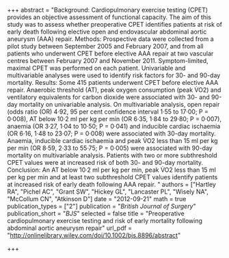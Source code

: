 +++
abstract = "Background: Cardiopulmonary exercise testing (CPET) provides an objective assessment of functional capacity. The aim of this study was to assess whether preoperative CPET identifies patients at risk of early death following elective open and endovascular abdominal aortic aneurysm (AAA) repair. Methods: Prospective data were collected from a pilot study between September 2005 and February 2007, and from all patients who underwent CPET before elective AAA repair at two vascular centres between February 2007 and November 2011. Symptom-limited, maximal CPET was performed on each patient. Univariable and multivariable analyses were used to identify risk factors for 30- and 90-day mortality. Results: Some 415 patients underwent CPET before elective AAA repair. Anaerobic threshold (AT), peak oxygen consumption (peak V̇O2) and ventilatory equivalents for carbon dioxide were associated with 30- and 90-day mortality on univariable analysis. On multivariable analysis, open repair (odds ratio (OR) 4·92, 95 per cent confidence interval 1·55 to 17·00; P = 0·008), AT below 10·2 ml per kg per min (OR 6·35, 1·84 to 29·80; P = 0·007), anaemia (OR 3·27, 1·04 to 10·50; P = 0·041) and inducible cardiac ischaemia (OR 6·16, 1·48 to 23·07; P = 0·008) were associated with 30-day mortality. Anaemia, inducible cardiac ischaemia and peak V̇O2 less than 15 ml per kg per min (OR 8·59, 2·33 to 55·75; P = 0·005) were associated with 90-day mortality on multivariable analysis. Patients with two or more subthreshold CPET values were at increased risk of both 30- and 90-day mortality. Conclusion: An AT below 10·2 ml per kg per min, peak V̇O2 less than 15 ml per kg per min and at least two subthreshold CPET values identify patients at increased risk of early death following AAA repair. "
authors = ["Hartley RA", "Pichel AC", "Grant SW", "Hickey GL", "Lancaster PL", "Wisely NA", "McCollum CN", "Atkinson D"]
date = "2012-09-21"
math = true
publication_types = ["2"]
publication = "*British Journal of Surgery*"
publication_short = "*BJS*"
selected = false
title = "Preoperative cardiopulmonary exercise testing and risk of early mortality following abdominal aortic aneurysm repair"
url_pdf = "http://onlinelibrary.wiley.com/doi/10.1002/bjs.8896/abstract"

+++
